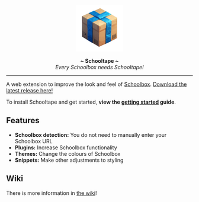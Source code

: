 <p align="center">
  <img width="25%" src="https://github.com/42Willow/schooltape/blob/main/assets/schooltape-box.png?raw=true" />
</p>
<p align="center">
  <b> ~ Schooltape ~ </b><br>
  <i>Every Schoolbox needs Schooltape!</i>
</p>


---

A web extension to improve the look and feel of [Schoolbox](https://schoolbox.education/). [Download the latest release here!](https://github.com/42willow/schooltape/releases/latest)

To install Schooltape and get started, **view the [getting started](https://github.com/42Willow/schooltape/wiki/Getting-Started) guide**.

## Features
- **Schoolbox detection:** You do not need to manually enter your Schoolbox URL
- **Plugins:** Increase Schoolbox functionality
- **Themes:** Change the colours of Schoolbox
- **Snippets:** Make other adjustments to styling

## Wiki

There is more information in [the wiki](https://github.com/42Willow/schooltape/wiki)!
